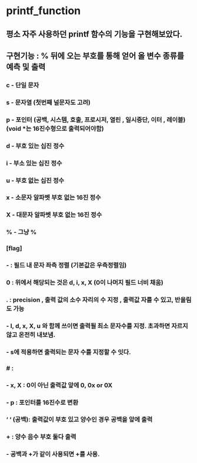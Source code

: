 # printf_function

## 평소 자주 사용하던 printf 함수의 기능을 구현해보았다. 
## 구현기능 : % 뒤에 오는 부호를 통해 얻어 올 변수 종류를 예측 및 출력


### c - 단일 문자
### s - 문자열 (첫번째 널문자도 고려)
### p - 포인터 (공백, 시스템, 호출, 프로시저, 열린 , 일시중단, 이터 , 레이블) (void *는 16진수형으로 출력되어야함)
### d - 부호 있는 십진 정수
### i - 부소 있는 십진 정수
### u - 부호 없는 십진 정수
### x - 소문자 알파벳 부호 없는 16진 정수
### X - 대문자 알파벳 부호 없는 16진 정수
### % - 그냥 %


### [flag]

### - : 필드 내 문자 좌측 정렬 (기본값은 우측정렬임)
### 0 : 위에서 해당되는 것은 d, i, x, X (0이 나머지 필드 너비 채움)
### . : precision , 출력 값의 소수 자리의 수 지정 , 출력값 자를 수 있고, 반올림도 가능
### - I, d, x, X, u 와 함께 쓰이면 출력될 최소 문자수를 지정. 초과하면 자르지 않고 온전히 내보냄.
### - s에 적용하면 출력되는 문자 수를 지정할 수 잇다.
### # :
### - x, X : 0이 아닌 출력값 앞에 0, 0x or 0X
### - p : 포인터를 16진수로 변환
### ‘ ‘ (공백): 출력값이 부호 있고 양수인 경우 공백을 앞에 출력
### + : 양수 음수 부호 둘다 출력
### - 공백과 +가 같이 사용되면 +를 사용.
